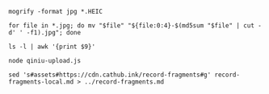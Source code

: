```shell
mogrify -format jpg *.HEIC
```

```shell
for file in *.jpg; do mv "$file" "${file:0:4}-$(md5sum "$file" | cut -d' ' -f1).jpg"; done
```

```shell
ls -l | awk '{print $9}'
```

```shell
node qiniu-upload.js
```

```shell
sed 's#assets#https://cdn.cathub.ink/record-fragments#g' record-fragments-local.md > ../record-fragments.md
```